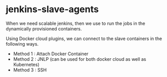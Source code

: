 # jenkins-slave-agents

When we need scalable jenkins, then we use to run the jobs in the dynamically provisioned containers.

Using Docker cloud plugins, we can connect to the slave containers in the following ways.


* Method 1 : Attach Docker Container  
* Method 2 : JNLP (can be used for both docker cloud as well as Kubernetes)
* Method 3 : SSH 


